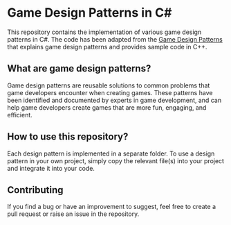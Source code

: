 <h1>Game Design Patterns in C#</h1>

This repository contains the implementation of various game design patterns in C#. The code has been adapted from the [Game Design Patterns](https://gameprogrammingpatterns.com/) that explains game design patterns and provides sample code in C++.

<h2>What are game design patterns?</h2>

Game design patterns are reusable solutions to common problems that game developers encounter when creating games. These patterns have been identified and documented by experts in game development, and can help game developers create games that are more fun, engaging, and efficient.

<h2>How to use this repository? </h2>

Each design pattern is implemented in a separate folder. To use a design pattern in your own project, simply copy the relevant file(s) into your project and integrate it into your code.

<h2>Contributing</h2>

If you find a bug or have an improvement to suggest, feel free to create a pull request or raise an issue in the repository.

